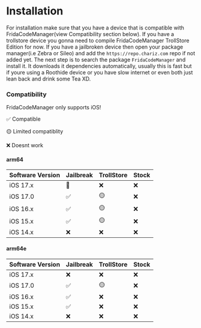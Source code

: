 # Installation
For installation make sure that you have a device that is compatible with FridaCodeManager(view Compatibility section below).
If you have a trollstore device you gonna need to compile FridaCodeManager TrollStore Edition for now. If you have a jailbroken device then open your package manager(i.e Zebra or Sileo) and add the `https://repo.chariz.com` repo if not added yet. The next step is to search the package `FridaCodeManager` and install it. It downloads it dependencies automatically, usually this is fast but if youre using a Roothide device or you have slow internet or even both just lean back and drink some Tea XD.

### Compatibility
FridaCodeManager only supports iOS!

✅ Compatible

🟡 Limited compatiblity

❌ Doesnt work

#### arm64
<table>
  <thead>
    <tr>
      <th>Software Version</th>
      <th>Jailbreak</th>
      <th>TrollStore</th>
      <th>Stock</th>
    </tr>
  </thead>
  <tbody>
  	<tr>
      <td>iOS 17.x</td>
      <td>🤔</td>
      <td>❌</td>
      <td>❌</td>
    </tr>
    <tr>
      <td>iOS 17.0</td>
      <td>✅</td>
      <td>🟡</td>
      <td>❌</td>
    </tr>
    <tr>
      <td>iOS 16.x</td>
      <td>✅</td>
      <td>🟡</td>
      <td>❌</td>
    </tr>
    <tr>
      <td>iOS 15.x</td>
      <td>✅</td>
      <td>🟡</td>
      <td>❌</td>
    </tr>
    <tr>
      <td>iOS 14.x</td>
      <td>❌</td>
      <td>❌</td>
      <td>❌</td>
    </tr>
  </tbody>
</table>

#### arm64e
<table>
  <thead>
    <tr>
      <th>Software Version</th>
      <th>Jailbreak</th>
      <th>TrollStore</th>
      <th>Stock</th>
    </tr>
  </thead>
  <tbody>
  	<tr>
      <td>iOS 17.x</td>
      <td>❌</td>
      <td>❌</td>
      <td>❌</td>
    </tr>
    <tr>
      <td>iOS 17.0</td>
      <td>✅</td>
      <td>🟡</td>
      <td>❌</td>
    </tr>
    <tr>
      <td>iOS 16.x</td>
      <td>✅</td>
      <td>❌</td>
      <td>❌</td>
    </tr>
    <tr>
      <td>iOS 15.x</td>
      <td>✅</td>
      <td>❌</td>
      <td>❌</td>
    </tr>
    <tr>
      <td>iOS 14.x</td>
      <td>❌</td>
      <td>❌</td>
      <td>❌</td>
    </tr>
  </tbody>
</table>